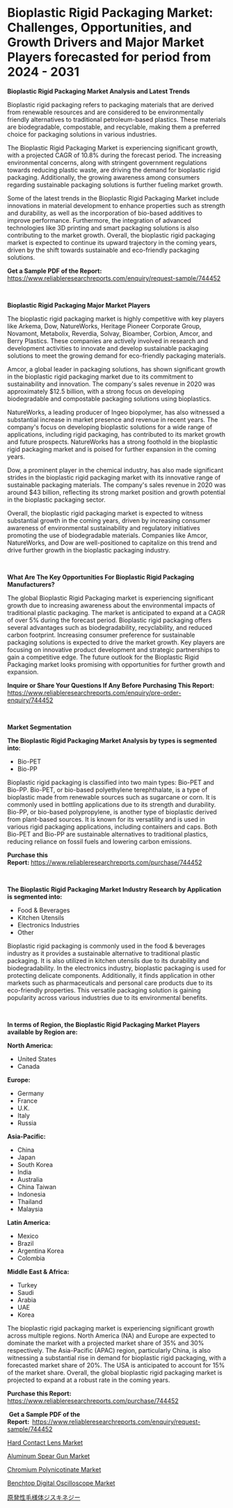 <p><h1>Bioplastic Rigid Packaging Market: Challenges, Opportunities, and Growth Drivers and Major Market Players forecasted for period from 2024 - 2031</h1></p><p><strong>Bioplastic Rigid Packaging Market Analysis and Latest Trends</strong></p>
<p><p>Bioplastic rigid packaging refers to packaging materials that are derived from renewable resources and are considered to be environmentally friendly alternatives to traditional petroleum-based plastics. These materials are biodegradable, compostable, and recyclable, making them a preferred choice for packaging solutions in various industries.</p><p>The Bioplastic Rigid Packaging Market is experiencing significant growth, with a projected CAGR of 10.8% during the forecast period. The increasing environmental concerns, along with stringent government regulations towards reducing plastic waste, are driving the demand for bioplastic rigid packaging. Additionally, the growing awareness among consumers regarding sustainable packaging solutions is further fueling market growth.</p><p>Some of the latest trends in the Bioplastic Rigid Packaging Market include innovations in material development to enhance properties such as strength and durability, as well as the incorporation of bio-based additives to improve performance. Furthermore, the integration of advanced technologies like 3D printing and smart packaging solutions is also contributing to the market growth. Overall, the bioplastic rigid packaging market is expected to continue its upward trajectory in the coming years, driven by the shift towards sustainable and eco-friendly packaging solutions.</p></p>
<p><strong>Get a Sample PDF of the Report:&nbsp;</strong> <a href="https://www.reliableresearchreports.com/enquiry/request-sample/744452">https://www.reliableresearchreports.com/enquiry/request-sample/744452</a></p>
<p>&nbsp;</p>
<p><strong>Bioplastic Rigid Packaging Major Market Players</strong></p>
<p><p>The bioplastic rigid packaging market is highly competitive with key players like Arkema, Dow, NatureWorks, Heritage Pioneer Corporate Group, Novamont, Metabolix, Reverdia, Solvay, Bioamber, Corbion, Amcor, and Berry Plastics. These companies are actively involved in research and development activities to innovate and develop sustainable packaging solutions to meet the growing demand for eco-friendly packaging materials.</p><p>Amcor, a global leader in packaging solutions, has shown significant growth in the bioplastic rigid packaging market due to its commitment to sustainability and innovation. The company's sales revenue in 2020 was approximately $12.5 billion, with a strong focus on developing biodegradable and compostable packaging solutions using bioplastics.</p><p>NatureWorks, a leading producer of Ingeo biopolymer, has also witnessed a substantial increase in market presence and revenue in recent years. The company's focus on developing bioplastic solutions for a wide range of applications, including rigid packaging, has contributed to its market growth and future prospects. NatureWorks has a strong foothold in the bioplastic rigid packaging market and is poised for further expansion in the coming years.</p><p>Dow, a prominent player in the chemical industry, has also made significant strides in the bioplastic rigid packaging market with its innovative range of sustainable packaging materials. The company's sales revenue in 2020 was around $43 billion, reflecting its strong market position and growth potential in the bioplastic packaging sector.</p><p>Overall, the bioplastic rigid packaging market is expected to witness substantial growth in the coming years, driven by increasing consumer awareness of environmental sustainability and regulatory initiatives promoting the use of biodegradable materials. Companies like Amcor, NatureWorks, and Dow are well-positioned to capitalize on this trend and drive further growth in the bioplastic packaging industry.</p></p>
<p>&nbsp;</p>
<p><strong>What Are The Key Opportunities For Bioplastic Rigid Packaging Manufacturers?</strong></p>
<p><p>The global Bioplastic Rigid Packaging market is experiencing significant growth due to increasing awareness about the environmental impacts of traditional plastic packaging. The market is anticipated to expand at a CAGR of over 5% during the forecast period. Bioplastic rigid packaging offers several advantages such as biodegradability, recyclability, and reduced carbon footprint. Increasing consumer preference for sustainable packaging solutions is expected to drive the market growth. Key players are focusing on innovative product development and strategic partnerships to gain a competitive edge. The future outlook for the Bioplastic Rigid Packaging market looks promising with opportunities for further growth and expansion.</p></p>
<p><strong>Inquire or Share Your Questions If Any Before Purchasing This Report:</strong> <a href="https://www.reliableresearchreports.com/enquiry/pre-order-enquiry/744452">https://www.reliableresearchreports.com/enquiry/pre-order-enquiry/744452</a></p>
<p>&nbsp;</p>
<p><strong>Market Segmentation</strong></p>
<p><strong>The Bioplastic Rigid Packaging Market Analysis by types is segmented into:</strong></p>
<p><ul><li>Bio-PET</li><li>Bio-PP</li></ul></p>
<p><p>Bioplastic rigid packaging is classified into two main types: Bio-PET and Bio-PP. Bio-PET, or bio-based polyethylene terephthalate, is a type of bioplastic made from renewable sources such as sugarcane or corn. It is commonly used in bottling applications due to its strength and durability. Bio-PP, or bio-based polypropylene, is another type of bioplastic derived from plant-based sources. It is known for its versatility and is used in various rigid packaging applications, including containers and caps. Both Bio-PET and Bio-PP are sustainable alternatives to traditional plastics, reducing reliance on fossil fuels and lowering carbon emissions.</p></p>
<p><strong>Purchase this Report:&nbsp;</strong><a href="https://www.reliableresearchreports.com/purchase/744452">https://www.reliableresearchreports.com/purchase/744452</a></p>
<p>&nbsp;</p>
<p><strong>The Bioplastic Rigid Packaging Market Industry Research by Application is segmented into:</strong></p>
<p><ul><li>Food & Beverages</li><li>Kitchen Utensils</li><li>Electronics Industries</li><li>Other</li></ul></p>
<p><p>Bioplastic rigid packaging is commonly used in the food & beverages industry as it provides a sustainable alternative to traditional plastic packaging. It is also utilized in kitchen utensils due to its durability and biodegradability. In the electronics industry, bioplastic packaging is used for protecting delicate components. Additionally, it finds application in other markets such as pharmaceuticals and personal care products due to its eco-friendly properties. This versatile packaging solution is gaining popularity across various industries due to its environmental benefits.</p></p>
<p>&nbsp;</p>
<p><strong>In terms of Region, the Bioplastic Rigid Packaging Market Players available by Region are:</strong></p>
<p>
    <p> <strong> North America: </strong>
        <ul>
            <li>United States</li>
            <li>Canada</li>
        </ul>
        </p> 
    <p> <strong> Europe: </strong>
        <ul>
            <li>Germany</li>
            <li>France</li>
            <li>U.K.</li>
            <li>Italy</li>
            <li>Russia</li>
        </ul>
        </p> 
    <p> <strong> Asia-Pacific: </strong>
        <ul>
            <li>China</li>
            <li>Japan</li>
            <li>South Korea</li>
            <li>India</li>
            <li>Australia</li>
            <li>China Taiwan</li>
            <li>Indonesia</li>
            <li>Thailand</li>
            <li>Malaysia</li>
        </ul>
        </p> 
    <p> <strong> Latin America: </strong>
        <ul>
            <li>Mexico</li>
            <li>Brazil</li>
            <li>Argentina Korea</li>
            <li>Colombia</li>
        </ul>
        </p> 
    <p> <strong> Middle East & Africa: </strong>
        <ul>
            <li>Turkey</li>
            <li>Saudi</li>
            <li>Arabia</li>
            <li>UAE</li>
            <li>Korea</li>
        </ul>
    </p>
    </p>
<p><p>The bioplastic rigid packaging market is experiencing significant growth across multiple regions. North America (NA) and Europe are expected to dominate the market with a projected market share of 35% and 30% respectively. The Asia-Pacific (APAC) region, particularly China, is also witnessing a substantial rise in demand for bioplastic rigid packaging, with a forecasted market share of 20%. The USA is anticipated to account for 15% of the market share. Overall, the global bioplastic rigid packaging market is projected to expand at a robust rate in the coming years.</p></p>
<p><strong>Purchase this Report: </strong><a href="https://www.reliableresearchreports.com/purchase/744452">https://www.reliableresearchreports.com/purchase/744452</a></p>
<p>&nbsp;<strong>Get a Sample PDF of the Report:&nbsp;&nbsp;</strong><a href="https://www.reliableresearchreports.com/enquiry/request-sample/744452">https://www.reliableresearchreports.com/enquiry/request-sample/744452</a></p>
<p><strong></strong></p>
<p><p><a href="https://cedar-agate-3da.notion.site/Hard-Contact-Lens-Market-Size-Share-Trends-Analysis-Report-By-Application-Regional-Outlook-Comp-26412769eb9842d9a8585b4127b55a4d">Hard Contact Lens Market</a></p><p><a href="https://view.publitas.com/reportprime-1/aluminum-spear-gun-market-offer-valuable-insights-into-market-size-market-share-market-trends-and-projections-spanning-from-2024-to-2031/">Aluminum Spear Gun Market</a></p><p><a href="https://angry-finch-aaf.notion.site/Chromium-Polynicotinate-Market-Size-Global-Industry-Overview-Market-Segmentation-and-Forecast-202-47a2311dd14a4f1daacd150021808c0d">Chromium Polynicotinate Market</a></p><p><a href="https://view.publitas.com/reportprime-1/benchtop-digital-oscilloscope-market-research-report-unlocks-analysis-on-the-market-financial-status-market-size-and-market-revenue-upto-2031/">Benchtop Digital Oscilloscope Market</a></p><p><a href="https://medium.com/@ebonyhane1955/%E5%8E%9F%E7%99%BA%E6%80%A7%E7%B9%8A%E6%AF%9B%E3%82%B8%E3%82%B9%E3%82%AD%E3%83%8D%E3%82%B8%E3%82%A2%E5%B8%82%E5%A0%B4%E5%88%86%E6%9E%90-%E3%81%9D%E3%81%AEcagr-%E5%B8%82%E5%A0%B4%E3%82%BB%E3%82%B0%E3%83%A1%E3%83%B3%E3%83%86%E3%83%BC%E3%82%B7%E3%83%A7%E3%83%B3-%E3%81%8A%E3%82%88%E3%81%B3%E3%82%B0%E3%83%AD%E3%83%BC%E3%83%90%E3%83%AB%E7%94%A3%E6%A5%AD%E6%A6%82%E8%A6%81-c4ad24e81c90">原発性毛様体ジスキネジー</a></p></p>